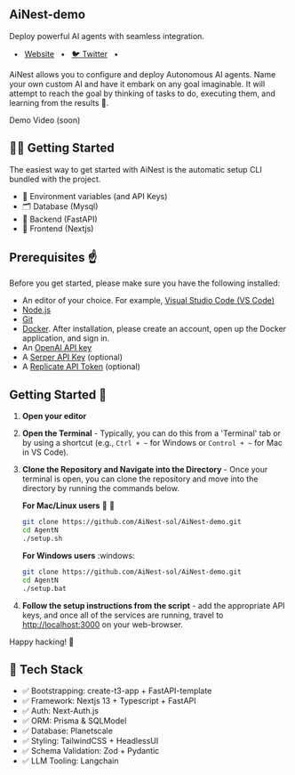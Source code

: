 <h2>AiNest-demo</h2>

Deploy powerful AI agents with seamless integration.

<span>&nbsp;&nbsp;•&nbsp;&nbsp;</span> <a href="https://ainest.cloud">Website</a> <span>&nbsp;&nbsp;•&nbsp;&nbsp;</span>   <a href="https://twitter.com/ainestagents">🐦 Twitter</a> <span>&nbsp;&nbsp;•&nbsp;&nbsp;</span>  </p>
AiNest allows you to configure and deploy Autonomous AI agents. Name your own custom AI and have it embark on any goal imaginable. It will attempt to reach the goal by thinking of tasks to do, executing them, and learning from the results 🚀.



Demo Video (soon)

<h2>👨‍🚀 Getting Started</h2>

The easiest way to get started with AiNest is the automatic setup CLI bundled with the project.

<ul>
    <li>🔐 Environment variables (and API Keys)</li>
    <li>🗂️ Database (Mysql)</li>
    <li>🤖 Backend (FastAPI)</li>
    <li>🎨 Frontend (Nextjs)</li>
</ul>

## Prerequisites ☝️

Before you get started, please make sure you have the following installed:

- An editor of your choice. For example, [Visual Studio Code (VS Code)](https://code.visualstudio.com/download)
- [Node.js](https://nodejs.org/en/download)
- [Git](https://git-scm.com/downloads)
- [Docker](https://www.docker.com/products/docker-desktop). After installation, please create an account, open up the Docker application, and sign in.
- An [OpenAI API key](https://platform.openai.com/signup)
- A [Serper API Key](https://serper.dev/signup) (optional)
- A [Replicate API Token](https://replicate.com/signin) (optional)

## Getting Started 🚀
1. **Open your editor**

2. **Open the Terminal** - Typically, you can do this from a 'Terminal' tab or by using a shortcut
   (e.g., `Ctrl + ~` for Windows or `Control + ~` for Mac in VS Code).

3. **Clone the Repository and Navigate into the Directory** - Once your terminal is open, you can clone the repository and move into the directory by running the commands below.

   **For Mac/Linux users** 🍎 🐧
   ```bash
   git clone https://github.com/AiNest-sol/AiNest-demo.git
   cd AgentN
   ./setup.sh
   ```
   **For Windows users** :windows:
   ```bash
   git clone https://github.com/AiNest-sol/AiNest-demo.git
   cd AgentN
   ./setup.bat
   ```
4. **Follow the setup instructions from the script** - add the appropriate API keys, and once all of the services are running, travel to [http://localhost:3000](http://localhost:3000) on your web-browser.

Happy hacking! 🎉



<h2>🚀 Tech Stack</h2>


<ul>
    <li>✅ Bootstrapping: create-t3-app + FastAPI-template</li>
    <li>✅ Framework: Nextjs 13 + Typescript + FastAPI</li>
    <li>✅ Auth: Next-Auth.js</li>
    <li>✅ ORM: Prisma & SQLModel</li>
    <li>✅ Database: Planetscale</li>
    <li>✅ Styling: TailwindCSS + HeadlessUI</li>
    <li>✅ Schema Validation: Zod + Pydantic</li>
    <li>✅ LLM Tooling: Langchain</li>
</ul>

